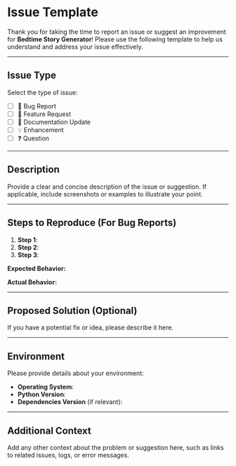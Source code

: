# Issue Template

Thank you for taking the time to report an issue or suggest an improvement for **Bedtime Story Generator**! Please use the following template to help us understand and address your issue effectively.

---

## Issue Type

Select the type of issue:
- [ ] 🐞 Bug Report
- [ ] 🌟 Feature Request
- [ ] 📝 Documentation Update
- [ ] 💡 Enhancement
- [ ] ❓ Question

---

## Description

Provide a clear and concise description of the issue or suggestion. If applicable, include screenshots or examples to illustrate your point.

---

## Steps to Reproduce (For Bug Reports)

1. **Step 1**: 
2. **Step 2**: 
3. **Step 3**: 

**Expected Behavior:**

**Actual Behavior:**

---

## Proposed Solution (Optional)

If you have a potential fix or idea, please describe it here.

---

## Environment

Please provide details about your environment:
- **Operating System**: 
- **Python Version**: 
- **Dependencies Version** (if relevant): 

---

## Additional Context

Add any other context about the problem or suggestion here, such as links to related issues, logs, or error messages.
